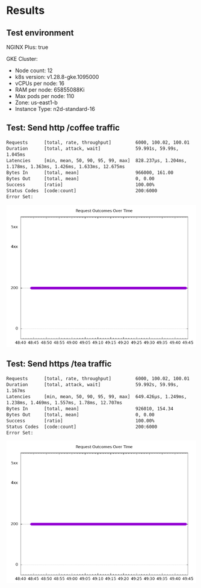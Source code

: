 # Results

## Test environment

NGINX Plus: true

GKE Cluster:

- Node count: 12
- k8s version: v1.28.8-gke.1095000
- vCPUs per node: 16
- RAM per node: 65855088Ki
- Max pods per node: 110
- Zone: us-east1-b
- Instance Type: n2d-standard-16

## Test: Send http /coffee traffic

```text
Requests      [total, rate, throughput]         6000, 100.02, 100.01
Duration      [total, attack, wait]             59.991s, 59.99s, 1.045ms
Latencies     [min, mean, 50, 90, 95, 99, max]  828.237µs, 1.204ms, 1.178ms, 1.363ms, 1.426ms, 1.633ms, 12.675ms
Bytes In      [total, mean]                     966000, 161.00
Bytes Out     [total, mean]                     0, 0.00
Success       [ratio]                           100.00%
Status Codes  [code:count]                      200:6000  
Error Set:
```

![http-plus.png](http-plus.png)

## Test: Send https /tea traffic

```text
Requests      [total, rate, throughput]         6000, 100.02, 100.01
Duration      [total, attack, wait]             59.992s, 59.99s, 1.167ms
Latencies     [min, mean, 50, 90, 95, 99, max]  649.426µs, 1.249ms, 1.238ms, 1.469ms, 1.557ms, 1.78ms, 12.707ms
Bytes In      [total, mean]                     926010, 154.34
Bytes Out     [total, mean]                     0, 0.00
Success       [ratio]                           100.00%
Status Codes  [code:count]                      200:6000  
Error Set:
```

![https-plus.png](https-plus.png)

